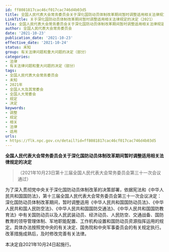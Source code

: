 ```yaml
---
id: ff8081817cac46cf017cac746d4b03d5
title: 全国人民代表大会常务委员会关于深化国防动员体制改革期间暂时调整适用相关法律规定的决定
LinkTitle: 关于深化国防动员体制改革期间暂时调整适用相关法律规定的决定（2021）
file: 全国人民代表大会常务委员会关于深化国防动员体制改革期间暂时调整适用相关法律规定的决定_20211023_ff8081817cac46cf017cac746d4b03d5.docx
author: 全国人民代表大会常务委员会
date: '2021-10-23'
publication_date: '2021-10-23'
effective_date: '2021-10-24'
status: 未知
group: 有关法律问题和重大问题的决定（部分）
categories:
- 法律
- 有关法律问题和重大问题的决定（部分）
tags:
- 全国人民代表大会常务委员会
- 未知
- 2021年
- 全国人大及其常委会
- 全国人大常委会
- 规定
- 决定
keywords:
- 调整
- 规定
- 相关
- 法律
- 适用
urls:
- https://flk.npc.gov.cn/detail?id=ff8081817cac46cf017cac746d4b03d5
---
```


**全国人民代表大会常务委员会关于深化国防动员体制改革期间暂时调整适用相关法律规定的决定**

> （2021年10月23日第十三届全国人民代表大会常务委员会第三十一次会议通过）

为了深入贯彻党中央关于深化国防动员体制改革的决策部署，依据宪法和《中华人民共和国国防法》，第十三届全国人民代表大会常务委员会第三十一次会议决定：深化国防动员体制改革期间，暂时调整适用《中华人民共和国国防动员法》、《中华人民共和国人民防空法》、《中华人民共和国国防交通法》、《中华人民共和国国防教育法》中有关国防动员以及人民武装动员、经济动员、人民防空、交通战备、国防教育的领导管理体制、军地职能配置、工作机构设置和国防动员资源指挥运用的规定。具体办法按照党中央的有关决定、国务院和中央军事委员会的有关规定执行。改革措施成熟后，及时修改完善有关法律。

本决定自2021年10月24日起施行。
